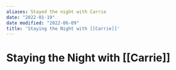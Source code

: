 ```yaml
---
aliases: Stayed the night with Carrie
date: "2022-01-19"
date modified: "2022-06-09"
title: 'Staying the Night with [[Carrie]]'
---
```


# Staying the Night with [[Carrie]]
